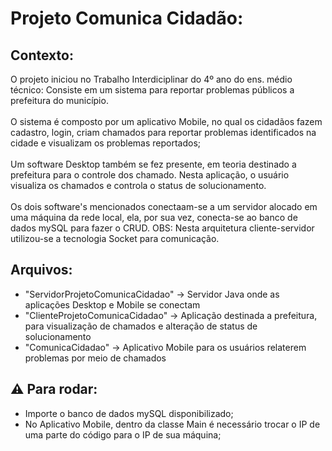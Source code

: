 

<h1>Projeto Comunica Cidadão:</h1>
<h2>Contexto:</h2>
O projeto iniciou no Trabalho Interdiciplinar do 4º ano do ens. médio técnico:
Consiste em um sistema para reportar problemas públicos a prefeitura do município. 
<br><br>
O sistema é composto por um aplicativo Mobile, no qual os cidadãos fazem cadastro, login, 
criam chamados para reportar problemas identificados na cidade e visualizam os problemas reportados; 
<br><br>
Um software Desktop também se fez presente, em teoria destinado a prefeitura para o controle dos chamado. 
Nesta aplicação, o usuário visualiza os chamados e controla o status de solucionamento. 
<br><br>
Os dois software's mencionados conectaam-se a um servidor alocado em uma máquina da rede local, ela, por sua vez, 
conecta-se ao banco de dados mySQL para fazer o CRUD. OBS: Nesta arquitetura cliente-servidor utilizou-se a tecnologia Socket para comunicação.

<h2>Arquivos:</h2>

+ "ServidorProjetoComunicaCidadao" -> Servidor Java onde as aplicações Desktop e Mobile se conectam
+ "ClienteProjetoComunicaCidadao" -> Aplicação destinada a prefeitura, para visualização de chamados e alteração de status de solucionamento
+ "ComunicaCidadao" -> Aplicativo Mobile para os usuários relaterem problemas por meio de chamados


 <h2>⚠️ Para rodar:</h2>

+ Importe o banco de dados mySQL disponibilizado;
+ No Aplicativo Mobile, dentro da classe Main é necessário trocar o IP de uma parte do código para o IP de sua máquina;
